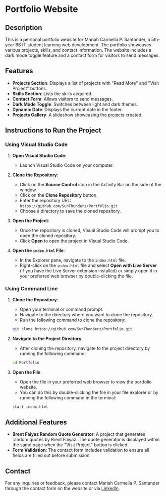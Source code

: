 # Portfolio Website

## Description
This is a personal portfolio website for Mariah Carmella P. Santander, a 5th-year BS IT student learning web development. The portfolio showcases various projects, skills, and contact information. The website includes a dark mode toggle feature and a contact form for visitors to send messages.

## Features
- **Projects Section**: Displays a list of projects with "Read More" and "Visit Project" buttons.
- **Skills Section**: Lists the skills acquired.
- **Contact Form**: Allows visitors to send messages.
- **Dark Mode Toggle**: Switches between light and dark themes.
- **Dynamic Date**: Displays the current date in the footer.
- **Projects Gallery**: A slideshow showcasing the projects created.

## Instructions to Run the Project

### Using Visual Studio Code

1. **Open Visual Studio Code**:
    - Launch Visual Studio Code on your computer.

2. **Clone the Repository**:
    - Click on the **Source Control** icon in the Activity Bar on the side of the window.
    - Click on the **Clone Repository** button.
    - Enter the repository URL: `https://github.com/SunThunderz/Portfolio.git`
    - Choose a directory to save the cloned repository.

3. **Open the Project**:
    - Once the repository is cloned, Visual Studio Code will prompt you to open the cloned repository.
    - Click **Open** to open the project in Visual Studio Code.

4. **Open the `index.html` File**:
    - In the Explorer pane, navigate to the `index.html` file.
    - Right-click on the `index.html` file and select **Open with Live Server** (if you have the Live Server extension installed) or simply open it in your preferred web browser by double-clicking the file.

### Using Command Line

1. **Clone the Repository**:
    - Open your terminal or command prompt.
    - Navigate to the directory where you want to clone the repository.
    - Run the following command to clone the repository:
    ```bash
    git clone https://github.com/SunThunderz/Portfolio.git
    ```

2. **Navigate to the Project Directory**:
    - After cloning the repository, navigate to the project directory by running the following command:
    ```bash
    cd Portfolio
    ```

3. **Open the  File**:
    - Open the  file in your preferred web browser to view the portfolio website.
    - You can do this by double-clicking the  file in your file explorer or by running the following command in the terminal:
    ```bash
    start index.html
    ```

## Additional Features
- **Brent Faiyaz Random Quote Generator**: A project that generates random quotes by Brent Faiyaz. The quote generator is displayed within the same page when the "Visit Project" button is clicked.
- **Form Validation**: The contact form includes validation to ensure all fields are filled out before submission.

## Contact
For any inquiries or feedback, please contact Mariah Carmella P. Santander through the contact form on the website or via [LinkedIn](https://www.linkedin.com/in/mariah-santander-73b6552b5/).